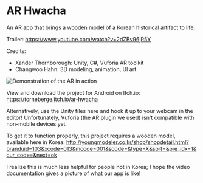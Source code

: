 # AR Hwacha
An AR app that brings a wooden model of a Korean historical artifact to life.

Trailer: https://www.youtube.com/watch?v=2dZBv96jR5Y

Credits:
- Xander Thornborough: Unity, C#, Vuforia AR toolkit
- Changwoo Hahn: 3D modeling, animation, UI art

![Demonstration of the AR in action](/Media/demonstration.gif)

View and download the project for Android on Itch.io: https://torneberge.itch.io/ar-hwacha

Alternatively, use the Unity files here and hook it up to your webcam in the editor! Unfortunately, Vuforia (the AR plugin we used) isn't compatible with non-mobile devices yet. 

To get it to function properly, this project requires a wooden model, available here in Korea: http://youngmodeler.co.kr/shop/shopdetail.html?branduid=103&xcode=013&mcode=001&scode=&type=X&sort=&pre_idx=1&cur_code=&next=ok

I realize this is much less helpful for people not in Korea; I hope the video documentation gives a picture of what our app is like!
